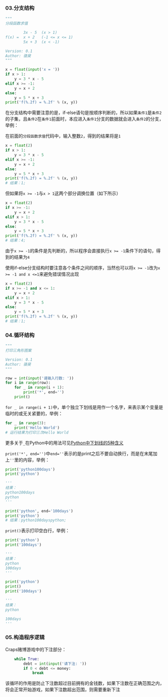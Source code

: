 ### 03.分支结构

```python
"""
分段函数求值

        3x - 5  (x > 1)
f(x) =  x + 2   (-1 <= x <= 1)
        5x + 3  (x < -1)

Version: 0.1
Author: 骆昊
"""

x = float(input('x = '))
if x > 1:
    y = 3 * x - 5
elif x >= -1:
    y = x + 2
else:
    y = 5 * x + 3
print('f(%.2f) = %.2f' % (x, y))
```
在分支结构中需要注意的是，if-else语句是按顺序判断的，所以如果`条件1`是`条件2`的子集，且`条件2`在`条件1`前面时，本应进入`条件1`分支的数据就会进入`条件2`的分支，举例：

在前面的`分段函数求值`代码中，输入整数`2`，得到的结果将是`1`

```python
x = float(2)
if x > 1:
    y = 3 * x - 5
elif x >= -1:
    y = x + 2
else:
    y = 5 * x + 3
print('f(%.2f) = %.2f' % (x, y)) 
# 结果：1;
```

但如果将`x >= -1`与`x > 1`这两个部分调换位置（如下所示）

```python
x = float(2)
if x >= -1:
    y = x + 2
elif x > 1:
    y = 3 * x - 5
else:
    y = 5 * x + 3
print('f(%.2f) = %.2f' % (x, y))  
# 结果：4;
```

由于`x >= -1`的条件是先判断的，所以程序会直接执行`x >= -1`条件下的语句，得到的结果为`4`

使用if-else分支结构时要注意各个条件之间的顺序，当然也可以将`x >= -1`改为`x >= -1 and x <=1`来避免错误情况出现

```python
x = float(2)
if x >= -1 and x <= 1:
    y = x + 2
elif x > 1:
    y = 3 * x - 5
else:
    y = 5 * x + 3
print('f(%.2f) = %.2f' % (x, y))  
# 结果：1;
```

### 04.循环结构
```python
"""
打印三角形图案

Version: 0.1
Author: 骆昊
"""

row = int(input('请输入行数: '))
for i in range(row):
    for _ in range(i + 1):  
        print('*', end='')
    print()
```
`for _ in range(i + 1)`中，单个独立下划线是用作一个名字，来表示某个变量是临时的或无关紧要的，举例：
```python
for _ in range(3):
    print('Hello World')
# 运行结果为打印三次Hello World
```
更多关于`_`在Python中的用法可见[Python中下划线的5种含义](https://zhuanlan.zhihu.com/p/36173202)

`print('*', end='')`中`end=''`表示的是print之后不要自动换行，而是在末尾加上`''`里的内容，举例：

```python
print('python100days')
print('python')

'''
结果：
python100days
python
'''
```
```python
print('python', end='100days')
print('python')
# 结果：python100dayspython;
```

`print()`表示打印空白行，举例：
```python
print('python')
print('100days')

'''
结果：
python
100days
'''
```
```python
print('python')
print()
print('100days')

'''
结果：
python

100days
'''
```

### 05.构造程序逻辑

Craps赌博游戏中的下注部分：
```python
    while True:
        debt = int(input('请下注: '))
        if 0 < debt <= money:
            break
```
该循环的作用是防止下注数超过目前拥有的金钱数，如果下注数在正确范围之内，将会正常开始游戏，如果下注数超出范围，则需要重新下注
